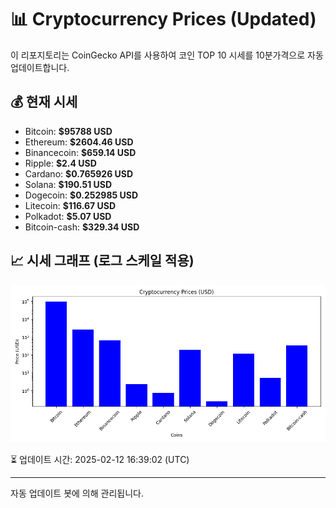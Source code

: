 
# 📊 Cryptocurrency Prices (Updated)

이 리포지토리는 CoinGecko API를 사용하여 코인 TOP 10 시세를 10분가격으로 자동 업데이트합니다.

## 💰 현재 시세
- Bitcoin: **$95788 USD**
- Ethereum: **$2604.46 USD**
- Binancecoin: **$659.14 USD**
- Ripple: **$2.4 USD**
- Cardano: **$0.765926 USD**
- Solana: **$190.51 USD**
- Dogecoin: **$0.252985 USD**
- Litecoin: **$116.67 USD**
- Polkadot: **$5.07 USD**
- Bitcoin-cash: **$329.34 USD**

## 📈 시세 그래프 (로그 스케일 적용)
![Crypto Prices](crypto_prices.png)

⏳ 업데이트 시간: 2025-02-12 16:39:02 (UTC)

---
자동 업데이트 봇에 의해 관리됩니다.
